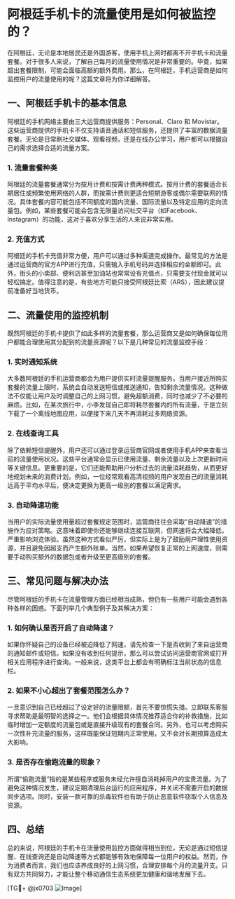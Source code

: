 # 阿根廷手机卡的流量使用是如何被监控的？

在阿根廷，无论是本地居民还是外国游客，使用手机上网时都离不开手机卡和流量套餐。对于很多人来说，了解自己每月的流量使用情况是非常重要的。毕竟，如果超出套餐限制，可能会面临高额的额外费用。那么，在阿根廷，手机运营商是如何监控用户的流量使用的呢？这篇文章将为你详细解答。

## 一、阿根廷手机卡的基本信息

阿根廷的手机网络主要由三大运营商提供服务：Personal、Claro 和 Movistar。这些运营商提供的手机卡不仅支持语音通话和短信服务，还提供了丰富的数据流量套餐。无论是日常刷社交媒体、观看视频，还是在线办公学习，用户都可以根据自己的需求选择合适的流量方案。

### 1. 流量套餐种类

阿根廷的流量套餐通常分为按月计费和按需计费两种模式。按月计费的套餐适合长期居住或频繁使用网络的人群，而按需计费则更适合短期游客或偶尔需要联网的情况。具体套餐内容可能包括不同额度的国内流量、国际流量以及特定应用的定向流量包。例如，某些套餐可能会包含无限量访问社交平台（如Facebook、Instagram）的功能，这对于喜欢分享生活的人来说非常实用。

### 2. 充值方式

阿根廷的手机卡充值非常方便，用户可以通过多种渠道完成操作。最常见的方法是通过运营商的官方APP进行充值，只需输入手机号码并选择相应的金额即可。此外，街头的小卖部、便利店甚至加油站也常常设有充值点，只需要支付现金就可以轻松搞定。值得注意的是，有些地方可能只接受阿根廷比索（ARS），因此建议提前准备好当地货币。

## 二、流量使用的监控机制

既然阿根廷的手机卡提供了如此多样的流量套餐，那么运营商又是如何确保每位用户都能合理使用其分配到的流量资源呢？以下是几种常见的流量监控手段：

### 1. 实时通知系统

大多数阿根廷的手机运营商都会为用户提供实时流量提醒服务。当用户接近所购买套餐的流量上限时，系统会自动发送短信或推送通知，告知剩余流量情况。这种做法不仅能让用户及时调整自己的上网习惯，避免超额消费，同时也减少了不必要的麻烦。比如，在某次旅行中，小李发现自己即将耗尽套餐内的所有流量，于是立刻下载了一个离线地图应用，以便接下来几天不再消耗过多网络资源。

### 2. 在线查询工具

除了依赖短信提醒外，用户还可以通过登录运营商官网或者使用手机APP来查看当前的流量使用状况。这些平台通常会显示已使用流量、剩余流量以及上次更新时间等关键信息。更重要的是，它们还能帮助用户分析过去的流量消耗趋势，从而更好地规划未来的消费计划。例如，一位经常观看高清视频的用户发现自己的流量消耗远高于平均水平后，便决定更换为更高一级别的套餐以满足需求。

### 3. 自动降速功能

当用户的实际流量使用量超过套餐规定范围时，运营商往往会采取“自动降速”的措施作为应对策略。这意味着即使你还能够继续连接互联网，但网速将会大幅降低，严重影响浏览体验。虽然这种方式看似严厉，但实际上是为了鼓励用户理性使用资源，并且避免因超支而产生额外账单。当然，如果希望恢复正常的上网速度，则需要手动购买额外的数据包或者升级至更高级别的套餐。

## 三、常见问题与解决办法

尽管阿根廷的手机卡在流量管理方面已经相当成熟，但仍有一些用户可能会遇到各种各样的困惑。下面列举几个典型例子及其解决方案：

### 1. 如何确认是否开启了自动降速？

如果你怀疑自己的设备已经被迫降低了网速，请先检查一下是否收到了来自运营商的通知邮件或短信。如果没有收到任何提示，那么可以尝试访问运营商官网或打开相关应用程序进行查询。一般来说，这类平台上都会有明确标注当前状态的信息栏。

### 2. 如果不小心超出了套餐范围怎么办？

一旦意识到自己已经超过了设定好的流量限额，首先不要惊慌失措。立即联系客服寻求帮助是最明智的选择之一。他们会根据具体情况推荐适合你的补救措施，比如临时增加一定额度的流量包或是直接升级现有的套餐合同。另外，也可以考虑购买一次性补充流量的服务，这样既能保证短期内正常使用，又不会对长期预算造成太大影响。

### 3. 是否存在偷跑流量的现象？

所谓“偷跑流量”指的是某些程序或服务未经允许擅自消耗掉用户的宝贵流量。为了避免这种情况发生，建议定期清理后台运行的应用程序，并关闭不需要开启的数据同步选项。同时，安装一款可靠的杀毒软件也有助于防止恶意软件窃取个人信息及资源。

## 四、总结

总的来说，阿根廷的手机卡在流量使用监控方面做得相当到位，无论是通过短信提醒、在线查询还是自动降速等方式都能够有效地保障每一位用户的权益。然而，作为消费者而言，我们也应该养成良好的上网习惯，合理安排每个月的流量开支。只有双方共同努力，才能让整个移动通信生态系统更加健康和谐地发展下去。

[TG💪+ @jx0703 ![Image](https://github.com/user-attachments/assets/dbca1d08-cadb-493c-b0ec-ad6f7a83f270)]